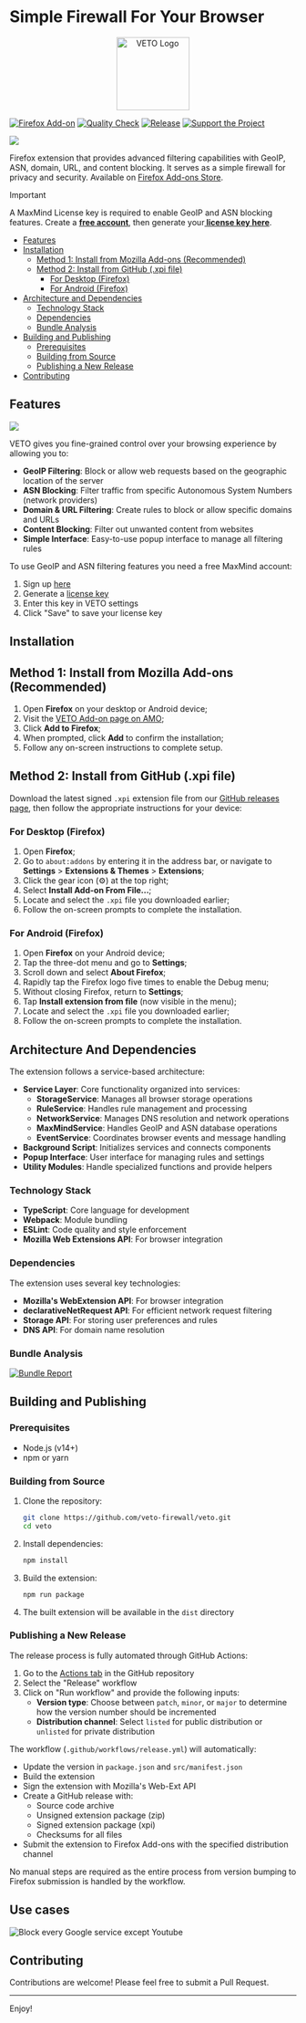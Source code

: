 # Simple Firewall For Your Browser

<div align="center">
  <img src="assets/images/icon-128.png" alt="VETO Logo" width="128" height="128">
</div>

[![Firefox Add-on](https://img.shields.io/amo/v/veto)](https://addons.mozilla.org/firefox/addon/veto-firewall/)
[![Quality Check](https://github.com/veto-firewall/veto/actions/workflows/ci.yml/badge.svg)](https://github.com/veto-firewall/veto/actions/workflows/ci.yml)
[![Release](https://github.com/veto-firewall/veto/actions/workflows/release.yml/badge.svg)](https://github.com/veto-firewall/veto/actions/workflows/release.yml)
[![Support the Project](https://img.shields.io/badge/Patreon-Support-F96854.svg)](https://patreon.com/veto_firewall)

<img src="docs/screenshot-1.png">

Firefox extension that provides advanced filtering capabilities with GeoIP, ASN, domain, URL, and content blocking. It serves as a simple firewall for privacy and security. Available on [Firefox Add-ons Store](https://addons.mozilla.org/firefox/addon/veto-firewall/).

> [!IMPORTANT]
> A MaxMind License key is required to enable GeoIP and ASN blocking features. Create a <a href="https://www.maxmind.com/en/geolite2/signup" target="_blank" rel="noopener noreferrer"><strong>free account</strong></a>, then generate your<a href="https://www.maxmind.com/en/accounts/current/license-key" target="_blank" rel="noopener noreferrer"><strong> license key here</strong></a>.

- [Features](#features)
- [Installation](#installation)
  - [Method 1: Install from Mozilla Add-ons (Recommended)](#method-1-install-from-mozilla-add-ons-recommended)
  - [Method 2: Install from GitHub (.xpi file)](#method-2-install-from-github-xpi-file)
    - [For Desktop (Firefox)](#for-desktop-firefox)
    - [For Android (Firefox)](#for-android-firefox)
- [Architecture and Dependencies](#architecture-and-dependencies)
  - [Technology Stack](#technology-stack)
  - [Dependencies](#dependencies)
  - [Bundle Analysis](#bundle-analysis)
- [Building and Publishing](#building-and-publishing)
  - [Prerequisites](#prerequisites)
  - [Building from Source](#building-from-source)
  - [Publishing a New Release](#publishing-a-new-release)
- [Contributing](#contributing)

## Features

<img src="docs/screenshot-2.png">

VETO gives you fine-grained control over your browsing experience by allowing you to:

- **GeoIP Filtering**: Block or allow web requests based on the geographic location of the server
- **ASN Blocking**: Filter traffic from specific Autonomous System Numbers (network providers)
- **Domain & URL Filtering**: Create rules to block or allow specific domains and URLs
- **Content Blocking**: Filter out unwanted content from websites
- **Simple Interface**: Easy-to-use popup interface to manage all filtering rules

To use GeoIP and ASN filtering features you need a free MaxMind account:

1. Sign up [here](https://www.maxmind.com/en/geolite2/signup)
2. Generate a [license key](https://www.maxmind.com/en/accounts/current/license-key)
3. Enter this key in VETO settings
4. Click "Save" to save your license key

## Installation

## Method 1: Install from Mozilla Add-ons (Recommended)

1. Open **Firefox** on your desktop or Android device;
2. Visit the [VETO Add-on page on AMO](https://addons.mozilla.org/firefox/addon/veto-firewall/);
3. Click **Add to Firefox**;
4. When prompted, click **Add** to confirm the installation;
5. Follow any on-screen instructions to complete setup.

## Method 2: Install from GitHub (.xpi file)

Download the latest signed `.xpi` extension file from our [GitHub releases page](https://github.com/veto-firewall/veto/releases), then follow the appropriate instructions for your device:

### For Desktop (Firefox)

1. Open **Firefox**;
2. Go to `about:addons` by entering it in the address bar, or navigate to **Settings** > **Extensions & Themes** > **Extensions**;
3. Click the gear icon (⚙️) at the top right;
4. Select **Install Add-on From File...**;
5. Locate and select the `.xpi` file you downloaded earlier;
6. Follow the on-screen prompts to complete the installation.

### For Android (Firefox)

1. Open **Firefox** on your Android device;
2. Tap the three-dot menu and go to **Settings**;
3. Scroll down and select **About Firefox**;
4. Rapidly tap the Firefox logo five times to enable the Debug menu;
5. Without closing Firefox, return to **Settings**;
6. Tap **Install extension from file** (now visible in the menu);
7. Locate and select the `.xpi` file you downloaded earlier;
8. Follow the on-screen prompts to complete the installation.

## Architecture And Dependencies

The extension follows a service-based architecture:

- **Service Layer**: Core functionality organized into services:
  - **StorageService**: Manages all browser storage operations
  - **RuleService**: Handles rule management and processing
  - **NetworkService**: Manages DNS resolution and network operations
  - **MaxMindService**: Handles GeoIP and ASN database operations
  - **EventService**: Coordinates browser events and message handling
- **Background Script**: Initializes services and connects components
- **Popup Interface**: User interface for managing rules and settings
- **Utility Modules**: Handle specialized functions and provide helpers

### Technology Stack

- **TypeScript**: Core language for development
- **Webpack**: Module bundling
- **ESLint**: Code quality and style enforcement
- **Mozilla Web Extensions API**: For browser integration

### Dependencies

The extension uses several key technologies:

- **Mozilla's WebExtension API**: For browser integration
- **declarativeNetRequest API**: For efficient network request filtering
- **Storage API**: For storing user preferences and rules
- **DNS API**: For domain name resolution

### Bundle Analysis

[![Bundle Report](docs/bundle-report-parsed.png)](https://veto-firewall.github.io/veto/bundle-report.html)

## Building and Publishing

### Prerequisites

- Node.js (v14+)
- npm or yarn

### Building from Source

1. Clone the repository:
   ```bash
   git clone https://github.com/veto-firewall/veto.git
   cd veto
   ```

2. Install dependencies:
   ```bash
   npm install
   ```

3. Build the extension:
   ```bash
   npm run package
   ```

4. The built extension will be available in the `dist` directory

### Publishing a New Release

The release process is fully automated through GitHub Actions:

1. Go to the [Actions tab](https://github.com/veto-firewall/veto/actions) in the GitHub repository
2. Select the "Release" workflow
3. Click on "Run workflow" and provide the following inputs:
   - **Version type**: Choose between `patch`, `minor`, or `major` to determine how the version number should be incremented
   - **Distribution channel**: Select `listed` for public distribution or `unlisted` for private distribution

The workflow (`.github/workflows/release.yml`) will automatically:
   - Update the version in `package.json` and `src/manifest.json`
   - Build the extension
   - Sign the extension with Mozilla's Web-Ext API
   - Create a GitHub release with:
     - Source code archive
     - Unsigned extension package (zip)
     - Signed extension package (xpi)
     - Checksums for all files
   - Submit the extension to Firefox Add-ons with the specified distribution channel

No manual steps are required as the entire process from version bumping to Firefox submission is handled by the workflow.

## Use cases

<img src="docs/screenshot-3.png" alt="Block every Google service except Youtube">

## Contributing

Contributions are welcome! Please feel free to submit a Pull Request.

---

Enjoy!
